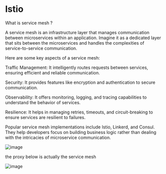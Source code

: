 #  Istio

What is service mesh ?

A service mesh is an infrastructure layer that manages communication between microservices within an application. Imagine it as a dedicated layer that sits between the microservices and handles the complexities of service-to-service communication.

Here are some key aspects of a service mesh:

Traffic Management: It intelligently routes requests between services, ensuring efficient and reliable communication.

Security: It provides features like encryption and authentication to secure communication.

Observability: It offers monitoring, logging, and tracing capabilities to understand the behavior of services.

Resilience: It helps in managing retries, timeouts, and circuit-breaking to ensure services are resilient to failures.

Popular service mesh implementations include Istio, Linkerd, and Consul. They help developers focus on building business logic rather than dealing with the intricacies of microservice communication.

![image](https://github.com/user-attachments/assets/be07ce31-e4df-4a76-a689-af77d5bf7c22)

the proxy below is actually the service mesh







![image](https://github.com/user-attachments/assets/e9980cb8-644c-4370-850d-93c707a1b2a0)




